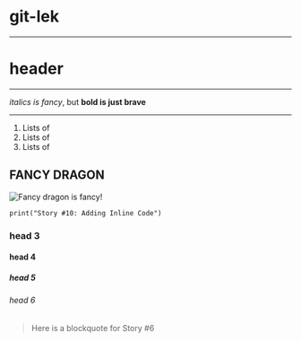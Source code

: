 # git-lek
---------------------------------------------
# header
*********************************************
*italics is fancy*, but **bold is just brave**
______________________________________________
1. Lists of
2. Lists of
3. Lists of
## FANCY DRAGON
![Fancy dragon is fancy!](https://upload.wikimedia.org/wikipedia/commons/2/2b/Kali-dragon-icon.svg "Fancy dragon!")

`print("Story #10: Adding Inline Code")`

### head 3
#### head 4
##### head 5
###### head 6

> Here is 
> a blockquote
> for Story #6
